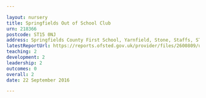 ```yaml
---

layout: nursery
title: Springfields Out of School Club
urn: 218366
postcode: ST15 0NJ
address: Springfields County First School, Yarnfield, Stone, Staffs, ST15 0NJ
latestReportUrl: https://reports.ofsted.gov.uk/provider/files/2600809/urn/218366.pdf
teaching: 2
development: 2
leadership: 2
outcomes: 0
overall: 2
date: 22 September 2016

---
```

